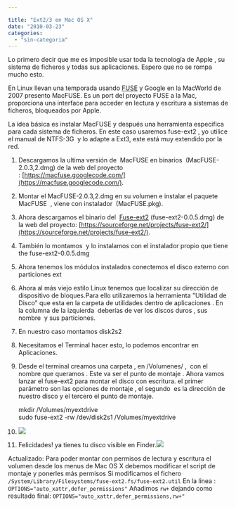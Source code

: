 ```yaml
---

title: "Ext2/3 en Mac OS X"
date: "2010-03-23"
categories: 
  - "sin-categoria"
---
```


Lo primero decir que me es imposible usar toda la tecnología de Apple , su sistema de ficheros y todas sus aplicaciones. Espero que no se rompa mucho esto.

En Linux llevan una temporada usando [FUSE](https://fuse.sourceforge.net/) y Google en la MacWorld de 2007 presento MacFUSE. Es un port del proyecto FUSE a la Mac, proporciona una interface para acceder en lectura y escritura a sistemas de ficheros, bloqueados por Apple.

La idea básica es instalar MacFUSE y después una herramienta especifica para cada sistema de ficheros. En este caso usaremos fuse-ext2 , yo utilice el manual de NTFS-3G  y lo adapte a Ext3, este está muy extendido por la red.

1. Descargamos la ultima versión de  MacFUSE en binarios  (MacFUSE-2.0.3,2.dmg) de la web del proyecto : [https://macfuse.googlecode.com/](https://macfuse.googlecode.com/).
2. Montar el MacFUSE-2.0.3,2.dmg en su volumen e instalar el paquete MacFUSE  , viene con instalador  (MacFUSE.pkg).[  
    ](https://4.bp.blogspot.com/_lnQEFwRFpkA/Si08_7YVcsI/AAAAAAAACZ8/-IKyX6DLh1M/s1600-h/MacFUSE+Package.png)
3. Ahora descargamos el binario del  [Fuse-ext2](https://alperakcan.org/?open=projects&project=fuse-ext2) (fuse-ext2-0.0.5.dmg) de la web del proyecto: [https://sourceforge.net/projects/fuse-ext2/](https://sourceforge.net/projects/fuse-ext2/).
4. También lo montamos  y lo instalamos con el instalador propio que tiene the fuse-ext2-0.0.5.dmg
5. Ahora tenemos los módulos instalados conectemos el disco externo con particiones ext
6. Ahora al más viejo estilo Linux tenemos que localizar su dirección de dispositivo de bloques.Para ello utilizaremos la herramienta "Utilidad de Disco" que esta en la carpeta de utilidades dentro de aplicaciones . En la columna de la izquierda  deberías de ver los discos duros , sus nombre  y sus particiones.
7. En nuestro caso montamos disk2s2
8. Necesitamos el Terminal hacer esto, lo podemos encontrar en Aplicaciones.
9. Desde el terminal creamos una carpeta , en /Volumenes/ ,  con el nombre que queramos . Este va ser el punto de montaje . Ahora vamos lanzar el fuse-ext2 para montar el disco con escritura. el primer parámetro son las opciones de montaje , el segundo  es la dirección de nuestro disco y el tercero el punto de montaje.
    
    mkdir /Volumes/myextdrive  
    sudo fuse-ext2 -rw /dev/disk2s1 /Volumes/myextdrive
    
10. [![](images/Terminal.png)](https://2.bp.blogspot.com/_lnQEFwRFpkA/Si1bBvDUBII/AAAAAAAACaU/dJhUQEzNxns/s1600-h/Terminal.png)
11. Felicidades! ya tienes tu disco visible en Finder.[![](images/Finder.png)](https://2.bp.blogspot.com/_lnQEFwRFpkA/Si1baj9At8I/AAAAAAAACac/9UTbusLRGk4/s1600-h/Finder.png)

Actualizado: Para poder montar con permisos de lectura y escritura el volumen desde los menus de Mac OS X debemos modificar el script de montaje y ponerles más permisos Si modificamos el fichero `/System/Library/Filesystems/fuse-ext2.fs/fuse-ext2.util` En la linea : `OPTIONS="auto_xattr,defer_permissions"` Añadimos `rw+` dejando como resultado final: `OPTIONS="auto_xattr,defer_permissions,rw+"`
